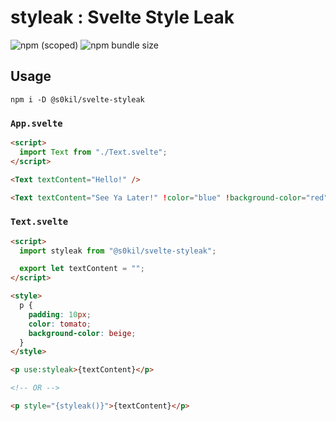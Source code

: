 # styleak : Svelte Style Leak

![npm (scoped)](https://img.shields.io/npm/v/@s0kil/svelte-styleak?style=for-the-badge)
![npm bundle size](https://img.shields.io/bundlephobia/min/@s0kil/svelte-styleak?style=for-the-badge)

## Usage

`npm i -D @s0kil/svelte-styleak`

### `App.svelte`

```html
<script>
  import Text from "./Text.svelte";
</script>

<Text textContent="Hello!" />

<Text textContent="See Ya Later!" !color="blue" !background-color="red" />
```

### `Text.svelte`

```html
<script>
  import styleak from "@s0kil/svelte-styleak";

  export let textContent = "";
</script>

<style>
  p {
    padding: 10px;
    color: tomato;
    background-color: beige;
  }
</style>

<p use:styleak>{textContent}</p>

<!-- OR -->

<p style="{styleak()}">{textContent}</p>
```
